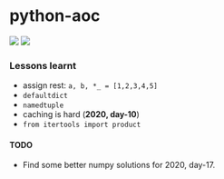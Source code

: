 # python-aoc

![](https://img.shields.io/badge/stars%20⭐-42-yellow)
![](https://img.shields.io/badge/days%20completed-21-blue)

### Lessons learnt

* assign rest: `a, b, *_ = [1,2,3,4,5]` 
* `defaultdict`
* `namedtuple`
* caching is hard (**2020, day-10**)
* `from itertools import product`

#### TODO
* Find some better numpy solutions for 2020, day-17.
